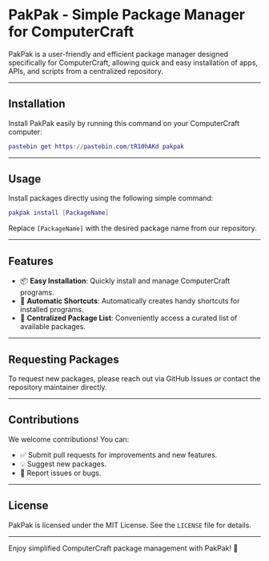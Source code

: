 # PakPak - Simple Package Manager for ComputerCraft

PakPak is a user-friendly and efficient package manager designed specifically for ComputerCraft, allowing quick and easy installation of apps, APIs, and scripts from a centralized repository.

---

## Installation

Install PakPak easily by running this command on your ComputerCraft computer:

```lua
pastebin get https://pastebin.com/tR10hAKd pakpak
```

---

## Usage

Install packages directly using the following simple command:

```lua
pakpak install [PackageName]
```

Replace `[PackageName]` with the desired package name from our repository.

---

## Features

- 📦 **Easy Installation**: Quickly install and manage ComputerCraft programs.
- 🚀 **Automatic Shortcuts**: Automatically creates handy shortcuts for installed programs.
- 📑 **Centralized Package List**: Conveniently access a curated list of available packages.

---

## Requesting Packages

To request new packages, please reach out via GitHub Issues or contact the repository maintainer directly.

---

## Contributions

We welcome contributions! You can:

- ✅ Submit pull requests for improvements and new features.
- 💡 Suggest new packages.
- 🐞 Report issues or bugs.

---

## License

PakPak is licensed under the MIT License. See the `LICENSE` file for details.

---

Enjoy simplified ComputerCraft package management with PakPak! 🎉

